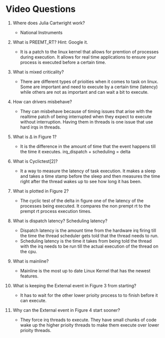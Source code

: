 # Video Questions
1. Where does Julia Cartwright work?
	- National Instruments

2. What is PREEMT_RT? Hint: Google it.
	- It is a patch to the linux kernel that allows for premtion of processes during execution. It allows for real time applications to ensure your process is executed before a certain time.

3. What is mixed criticality?
	- There are different types of prioities when it comes to task on linux. Some are important and need to execute by a certain time (latency) while others are not as important and can wait a bit to execute.

4. How can drivers misbehave?
	- They can misbehave because of timing issues that arise with the realtime patch of being interrupted when they expect to execute without interruption. Having them in threads is one issue that use hard irqs in threads.

5. What is Δ in Figure 1?
	- It is the difference in the amount of time that the event happens till the time it executes. irq_dispatch + scheduling = delta

6. What is Cyclictest[2]?
	- It a way to measure the latency of task execution. It makes a sleep and takes a time stamp before the sleep and then measures the time right after the thread wakes up to see how long it has been.

7. What is plotted in Figure 2?
	- The cyclic test of the delta in figure one of the latency of the processes being executed. It compares the non prempt rt to the prempt rt process execution times.

8. What is dispatch latency? Scheduling latency?
	- Dispatch latency is the amount time from the hardware irq firing till the time the thread scheduler gets told that the thread needs to run.
	- Scheduling latency is the time it takes from being told the thread with the irq needs to be run till the actual execution of the thread on the cpu.

9. What is mainline?
	- Mainline is the most up to date Linux Kernel that has the newest features.

10. What is keeping the External event in Figure 3 from starting?
	- It has to wait for the other lower prioity process to to finish before it can execute.

11. Why can the External event in Figure 4 start sooner?
	- They force irq threads to execute. They have small chunks of code wake up the higher prioity threads to make them execute over lower prioity threads.
